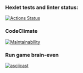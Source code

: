 ### Hexlet tests and linter status:
[![Actions Status](https://github.com/vital0101/frontend-project-44/workflows/hexlet-check/badge.svg)](https://github.com/vital0101/frontend-project-44/actions)

### CodeClimate
[![Maintainability](https://api.codeclimate.com/v1/badges/65b91596687e1ccd8854/maintainability)](https://codeclimate.com/github/vital0101/frontend-project-44/maintainability)


### Run game brain-even
[![asciicast](https://asciinema.org/a/564109.svg)](https://asciinema.org/a/564109)
